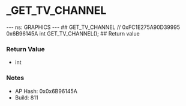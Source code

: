 # _GET_TV_CHANNEL

--- ns: GRAPHICS --- ## GET_TV_CHANNEL  // 0xFC1E275A90D39995 0x6B96145A int GET_TV_CHANNEL();   ## Return value

### Return Value
* int

### Notes
* AP Hash: 0x0x6B96145A
* Build: 811

